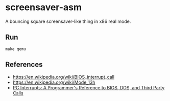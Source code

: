 # screensaver-asm

A bouncing square screensaver-like thing in x86 real mode.

## Run

`make qemu`

## References

- https://en.wikipedia.org/wiki/BIOS_interrupt_call
- https://en.wikipedia.org/wiki/Mode_13h
- [PC Interrupts: A Programmer's Reference to BIOS, DOS, and Third Party Calls](https://isbnsearch.org/isbn/9780201577976)
